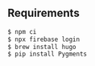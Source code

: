 ## Requirements

```bash
$ npm ci
$ npx firebase login
$ brew install hugo
$ pip install Pygments
```
